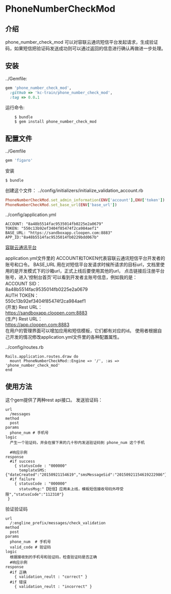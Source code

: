 # PhoneNumberCheckMod

## 介绍

phone_number_check_mod 可以对容联云通讯短信平台发起请求，生成验证码，如果短信把验证码发送成功则可以通过返回的信息进行确认再做进一步处理。

## 安装

../Gemfile:

```ruby
gem 'phone_number_check_mod', 
  :github => 'kc-train/phone_number_check_mod',
  :tag => 0.0.1
```

运行命令:
```
    $ bundle
    $ gem install phone_number_check_mod
```   
## 配置文件

../Gemfile
```ruby
gem 'figaro'  
```

安装
```
$ bundle
```
创建这个文件：
../config/initializers/initialize_validation_account.rb
```ruby
PhoneNumberCheckMod.set_admin_information(ENV['account'],ENV['token'])
PhoneNumberCheckMod.set_base_url(ENV['base_url'])
```
../config/application.yml
```ymal
ACCOUNT: "8a48b5514fac9535014fb0225e2a0679"
TOKEN: "550c13b92ef3404f85474f2ca984aef1"
BASE_URL: "https://sandboxapp.cloopen.com:8883"
APP_ID:"8a48b5514fac9535014fb0229bdd067b"
```
[容联云通讯平台](http://www.yuntongxun.com/)    

application.yml文件里的 ACCOUNT和TOKEN代表容联云通讯短信平台开发者的账号和口令。
BASE_URL 用在对短信平台发请求时候所请求的目标url，文档里使用的是开发模式下的沙箱url，正式上线后要使用其他的url，
点击链接后注册平台账号，进入'控制台首页'可以看到开发者主账号信息，例如我的是：     
ACCOUNT SID：    
8a48b5514fac9535014fb0225e2a0679   
AUTH TOKEN：   
550c13b92ef3404f85474f2ca984aef1     
(开发) Rest URL：   
https://sandboxapp.cloopen.com:8883   
(生产) Rest URL：   
https://app.cloopen.com:8883  
在用户的管理界面可以增加应用和短信模板，它们都有对应的id。
使用者根据自己开发的情况修改application.yml文件里的各种配置属性。  


../config/routes.rb
```
Rails.application.routes.draw do
  mount PhoneNumberCheckMod::Engine => '/', :as => 'phone_number_check_mod'
end
```

## 使用方法  
这个gem提供了两种rest api接口。
发送验证码：
```
url
  /messages
method
  post
params
  phone_num # 手机号
logic
  产生一个验证码，并会在接下来的几十秒内发送验证码到 phone_num 这个手机

  #响应示例
response
  #if success
    { statusCode : "000000" 
      templateSMS: {"dateCreated":"20150921154619","smsMessageSid":"20150921154619222986"}}  
  #if failure
    { statusCode : "000000" 
      statusMsg:"【短信】应用未上线，模板短信接收号码外呼受限","statusCode":"112310"}
 }  
```
验证验证码
```
url
  /:engline_prefix/messages/check_validation
method
  post
params
  phone_num  # 手机号
  valid_code # 验证码
logic
  根据接收到的手机号和验证码，检查验证码是否正确
  #响应示例
response
  #if 正确
    { validation_reult : "correct" }  
  #if 错误
    { validation_reult : "incorrect" }  
```